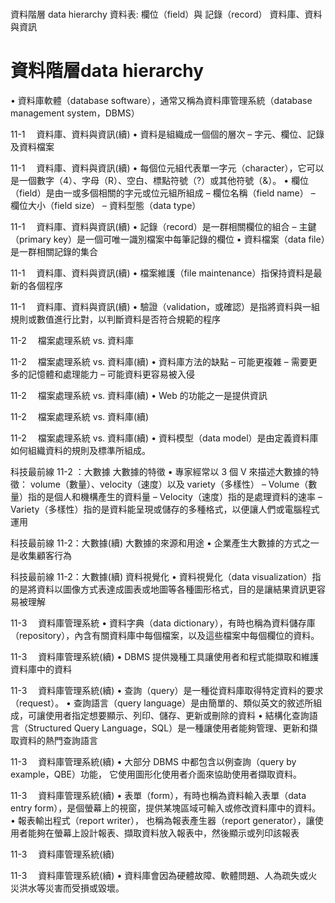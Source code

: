 #
資料階層 data hierarchy
資料表: 	欄位（field）與	記錄（record）
資料庫、資料與資訊

# 資料階層data hierarchy
•	 資料庫軟體（database software），通常又稱為資料庫管理系統（database management system，DBMS）

11-1 　資料庫、資料與資訊(續)
•	 資料是組織成一個個的層次
–	字元、欄位、記錄及資料檔案

11-1 　資料庫、資料與資訊(續)
•	 每個位元組代表單一字元（character），它可以是一個數字（4）、字母（R）、空白、標點符號（?）或其他符號（&）。
•	 欄位（field）是由一或多個相關的字元或位元組所組成
–	欄位名稱（field name）
–	欄位大小（field size）
–	資料型態（data type） 

11-1 　資料庫、資料與資訊(續)
•	 記錄（record）是一群相關欄位的組合
–	主鍵（primary key）是一個可唯一識別檔案中每筆記錄的欄位
•	 資料檔案（data file）是一群相關記錄的集合

11-1 　資料庫、資料與資訊(續)
•	 檔案維護（file maintenance）指保持資料是最新的各個程序

11-1 　資料庫、資料與資訊(續)
•	 驗證（validation，或確認）是指將資料與一組規則或數值進行比對，以判斷資料是否符合規範的程序

11-2 　檔案處理系統 vs. 資料庫

11-2 　檔案處理系統 vs. 資料庫(續)
•	 資料庫方法的缺點
–	可能更複雜
–	需要更多的記憶體和處理能力
–	可能資料更容易被入侵

11-2 　檔案處理系統 vs. 資料庫(續)
•	 Web 的功能之一是提供資訊

11-2 　檔案處理系統 vs. 資料庫(續)

11-2 　檔案處理系統  vs. 資料庫(續)
•	 資料模型（data model）是由定義資料庫如何組織資料的規則及標準所組成。

科技最前線 11-2 ：大數據
大數據的特徵
•	 專家經常以 3 個 V 來描述大數據的特徵： volume（數量）、velocity（速度）以及 variety（多樣性）
–	Volume（數量）指的是個人和機構產生的資料量
–	Velocity（速度）指的是處理資料的速率
–	Variety（多樣性）指的是資料能呈現或儲存的多種格式，以便讓人們或電腦程式運用

科技最前線 11-2：大數據(續)
大數據的來源和用途
•	 企業產生大數據的方式之一是收集顧客行為

科技最前線 11-2：大數據(續)
資料視覺化
•	 資料視覺化（data visualization）指的是將資料以圖像方式表達成圖表或地圖等各種圖形格式，目的是讓結果資訊更容易被理解

11-3 　資料庫管理系統
•	 資料字典（data dictionary），有時也稱為資料儲存庫（repository），內含有關資料庫中每個檔案，以及這些檔案中每個欄位的資料。

11-3 　資料庫管理系統(續)
•	 DBMS 提供幾種工具讓使用者和程式能擷取和維護資料庫中的資料

11-3 　資料庫管理系統(續)
•	 查詢（query）是一種從資料庫取得特定資料的要求（request）。
•	 查詢語言（query language）是由簡單的、類似英文的敘述所組成，可讓使用者指定想要顯示、列印、儲存、更新或刪除的資料
•	 結構化查詢語言（Structured Query Language，SQL）是一種讓使用者能夠管理、更新和擷取資料的熱門查詢語言

11-3 　資料庫管理系統(續)
•	 大部分 DBMS 中都包含以例查詢（query by example，QBE）功能， 它使用圖形化使用者介面來協助使用者擷取資料。

11-3 　資料庫管理系統(續)
•	 表單（form），有時也稱為資料輸入表單（data entry form），是個螢幕上的視窗，提供某塊區域可輸入或修改資料庫中的資料。
•	 報表輸出程式（report writer）， 也稱為報表產生器（report generator），讓使用者能夠在螢幕上設計報表、擷取資料放入報表中，然後顯示或列印該報表

11-3 　資料庫管理系統(續)

11-3 　資料庫管理系統(續)
•	 資料庫會因為硬體故障、軟體問題、人為疏失或火災洪水等災害而受損或毀壞。

